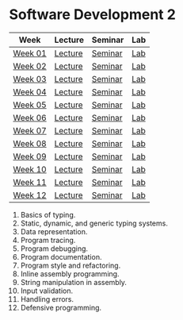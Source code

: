 # Software Development 2

| Week | Lecture | Seminar | Lab |
|------|---------|---------|-----|
| [Week 01](week-01) | [Lecture](week-01/lecture) | [Seminar](week-01/seminar) | [Lab](week-01/lab) |
| [Week 02](week-02) | [Lecture](week-02/lecture) | [Seminar](week-02/seminar) | [Lab](week-02/lab) |
| [Week 03](week-03) | [Lecture](week-03/lecture) | [Seminar](week-03/seminar) | [Lab](week-03/lab) |
| [Week 04](week-04) | [Lecture](week-04/lecture) | [Seminar](week-04/seminar) | [Lab](week-04/lab) |
| [Week 05](week-05) | [Lecture](week-05/lecture) | [Seminar](week-05/seminar) | [Lab](week-05/lab) |
| [Week 06](week-06) | [Lecture](week-06/lecture) | [Seminar](week-06/seminar) | [Lab](week-06/lab) |
| [Week 07](week-07) | [Lecture](week-07/lecture) | [Seminar](week-07/seminar) | [Lab](week-07/lab) |
| [Week 08](week-08) | [Lecture](week-08/lecture) | [Seminar](week-08/seminar) | [Lab](week-08/lab) |
| [Week 09](week-09) | [Lecture](week-09/lecture) | [Seminar](week-09/seminar) | [Lab](week-09/lab) |
| [Week 10](week-10) | [Lecture](week-10/lecture) | [Seminar](week-10/seminar) | [Lab](week-10/lab) |
| [Week 11](week-11) | [Lecture](week-11/lecture) | [Seminar](week-11/seminar) | [Lab](week-11/lab) |
| [Week 12](week-12) | [Lecture](week-12/lecture) | [Seminar](week-12/seminar) | [Lab](week-12/lab) |

1. Basics of typing.
2. Static, dynamic, and generic typing systems.
3. Data representation.
4. Program tracing.
5. Program debugging.
6. Program documentation.
7. Program style and refactoring.
8. Inline assembly programming.
9. String manipulation in assembly.
10. Input validation.
11. Handling errors.
12. Defensive programming.
